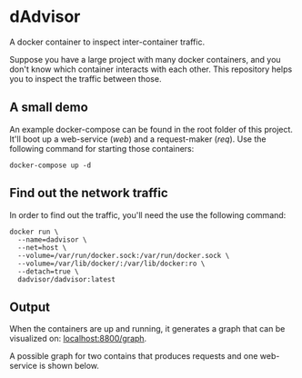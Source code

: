 # dAdvisor
A docker container to inspect inter-container traffic.

Suppose you have a large project with many docker containers, and you don't know which container interacts with each other. This repository helps you to inspect the traffic between those.

## A small demo
An example docker-compose can be found in the root folder of this project.
It'll boot up a web-service (*web*) and a request-maker (*req*). Use the following command for starting those containers:

	docker-compose up -d

## Find out the network traffic
In order to find out the traffic, you'll need the use the following command:

	docker run \
	  --name=dadvisor \
	  --net=host \
	  --volume=/var/run/docker.sock:/var/run/docker.sock \
	  --volume=/var/lib/docker/:/var/lib/docker:ro \
	  --detach=true \
	  dadvisor/dadvisor:latest

## Output
When the containers are up and running, it generates a graph that can be visualized on: [localhost:8800/graph](localhost:8800/graph).

A possible graph for two contains that produces requests and one web-service is shown below.

